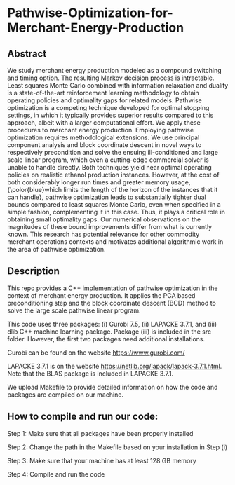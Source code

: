 # Pathwise-Optimization-for-Merchant-Energy-Production

## Abstract
We study merchant energy production modeled as a compound switching and timing option. The resulting Markov decision process is intractable. Least squares Monte Carlo combined with information relaxation and duality is a state-of-the-art reinforcement learning methodology to obtain operating policies and optimality gaps for related models. Pathwise optimization is a competing technique developed for optimal stopping settings, in which it typically provides superior results compared to this approach, albeit with a larger computational effort. We apply these procedures to merchant energy production. Employing pathwise optimization requires methodological extensions. We use principal component analysis and block coordinate descent in novel ways to respectively precondition and solve the ensuing ill-conditioned and large scale linear program, which even a cutting-edge commercial solver is unable to handle directly. Both techniques yield near optimal operating policies on realistic ethanol production instances. However, at the cost of both considerably longer run times and greater memory usage, {\color{blue}which limits the length of the horizon of the instances that it can handle}, pathwise optimization leads to substantially tighter dual bounds compared to least squares Monte Carlo, even when specified in a simple fashion, complementing it in this case. Thus, it plays a critical role in obtaining small optimality gaps. Our numerical observations on the magnitudes of these bound improvements differ from what is currently known. This research has potential relevance for other commodity merchant operations contexts and motivates additional algorithmic work in the area of pathwise optimization.

## Description
This repo provides a C++ implementation of pathwise optimization in the context of merchant energy production. It applies the PCA based preconditioning step and the block coordinate descent (BCD) method to solve the large scale pathwise linear program.

This code uses three packages: (i) Gurobi 7.5, (ii) LAPACKE 3.7.1, and (iii) dlib C++ machine learning package. Package (iii) is included in the src folder. However, the first two packages need additional installations. 

Gurobi can be found on the website https://www.gurobi.com/

LAPACKE 3.7.1 is on the website https://netlib.org/lapack/lapack-3.7.1.html. Note that the BLAS package is included in LAPACKE 3.7.1.

We upload Makefile to provide detailed information on how the code and packages are compiled on our machine.

## How to compile and run our code:
Step 1: Make sure that all packages have been properly installed

Step 2: Change the path in the Makefile based on your installation in Step (i)

Step 3: Make sure that your machine has at least 128 GB memory

Step 4: Compile and run the code
